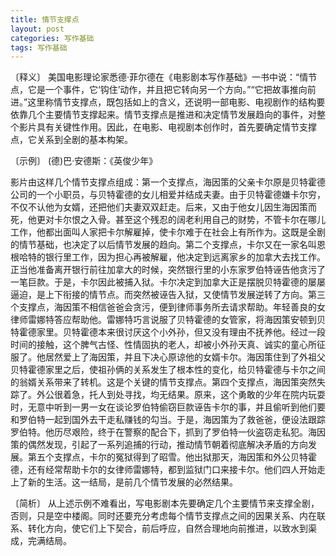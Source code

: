 ```yaml
---
title: 情节支撑点
layout: post
categories: 写作基础
tags: 写作基础
---
```


〔释义〕 美国电影理论家悉德·菲尔德在《电影剧本写作基础》一书中说：“情节点，它是一个事件，它‘钩住’动作，并且把它转向另一个方向。”“它把故事推向前进。”这里称情节支撑点，既包括如上的含义，还说明一部电影、电视剧作的结构要依靠几个主要情节支撑起来。情节支撑点是推进和决定情节发展趋向的事件，对整个影片具有关键性作用。因此，在电影、电视剧本创作时，首先要确定情节支撑点，它关系到全剧的基本构架。

〔示例〕 (德)巴·安德斯：《英俊少年》

影片由这样几个情节支撑点组成：第一个支撑点，海因策的父亲卡尔原是贝特霍德公司的一个小职员，与贝特霍德的女儿相爱并结成夫妻。由于贝特霍德嫌卡尔穷，不仅不认他为女婿，还把他们夫妻双双赶走。后来，又由于他女儿因生海因策而死，他更对卡尔恨之入骨。甚至这个残忍的阔老利用自己的财势，不管卡尔在哪儿工作，他都出面叫人家把卡尔解雇掉，使卡尔难于在社会上有所作为。这既是全剧的情节基础，也决定了以后情节发展的趋向。第二个支撑点，卡尔又在一家名叫恩根哈特的银行里工作，因为担心再被解雇，他决定到远离家乡的加拿大去找工作。正当他准备离开银行前往加拿大的时候，突然银行里的小东家罗伯特诬告他贪污了一笔巨款。于是，卡尔因此被捕入狱。卡尔决定到加拿大正是摆脱贝特霍德的屡屡逼迫，是上下衔接的情节点。而突然被诬告入狱，又使情节发展逆转了方向。第三个支撑点，海因策不相信爸爸会贪污，便到律师事务所去请求帮助。年轻善良的女律师雷娜特答应帮助他。雷娜特巧言说服了贝特霍德的女管家，将海因策安顿到贝特霍德家里。贝特霍德本来很讨厌这个小外孙，但又没有理由不抚养他。经过一段时间的接触，这个脾气古怪、性情固执的老人，却被小外孙天真、诚实的童心所征服了。他居然爱上了海因策，并且下决心原谅他的女婿卡尔。海因策住到了外祖父贝特霍德家里之后，使祖孙俩的关系发生了根本性的变化，给贝特霍德与卡尔之间的翁婿关系带来了转机。这是个关键的情节支撑点。第四个支撑点，海因策突然失踪了。外公很着急，托人到处寻找，均无结果。原来，这个勇敢的少年在院内玩耍时，无意中听到一男一女在谈论罗伯特偷窃巨款诬告卡尔的事，并且偷听到他们要和罗伯特一起到国外去干走私赚钱的勾当。于是，海因策为了救爸爸，便设法跟踪罗伯特。他历尽艰险，终于在警察的配合下，抓到了罗伯特一伙盗窃走私犯。海因策的偶然发现，引起了一系列追捕的行动，推动情节朝着彻底解决矛盾的方向发展。第五个支撑点，卡尔的冤狱得到了昭雪。他出狱那天，海因策和外公贝特霍德，还有经常帮助卡尔的女律师雷娜特，都到监狱门口来接卡尔。他们四人开始走上了新的生活。这一结局，是前几个情节发展的必然结果。

〔简析〕 从上述示例不难看出，写电影剧本先要确定几个主要情节来支撑全剧，否则，只是空中楼阁。同时还要充分考虑每个情节支撑点之间的因果关系、内在联系、转化方向，使它们上下契合，前后呼应，自然合理地向前推进，以致水到渠成，完满结局。 
